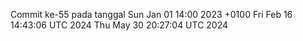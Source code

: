Commit ke-55 pada tanggal Sun Jan 01 14:00 2023 +0100
Fri Feb 16 14:43:06 UTC 2024
Thu May 30 20:27:04 UTC 2024
